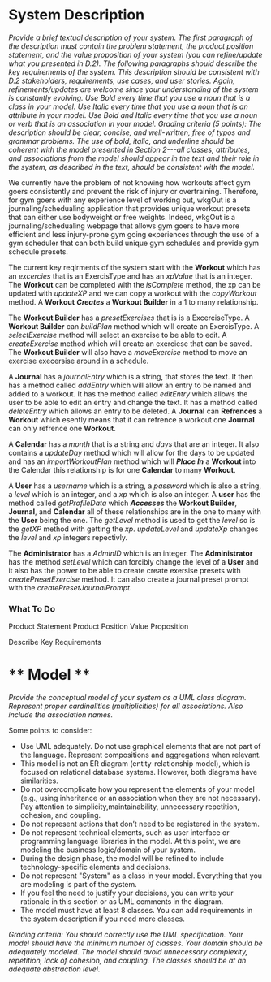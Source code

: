 # **System Description**

*Provide a brief textual description of your system. The first paragraph of the description must contain the problem statement, the product position statement, and the value proposition of your system (you can refine/update what you presented in D.2). The following paragraphs should describe the key requirements of the system. This description should be consistent with D.2 stakeholders, requirements, use cases, and user stories. Again, refinements/updates are welcome since your understanding of the system is constantly evolving. Use Bold every time that you use a noun that is a class in your model. Use Italic every time that you use a noun that is an attribute in your model. Use Bold and Italic every time that you use a noun or verb that is an association in your model. Grading criteria (5 points): The description should be clear, concise, and well-written, free of typos and grammar problems. The use of bold, italic, and underline should be coherent with the model presented in Section 2---all classes, attributes, and associations from the model should appear in the text and their role in the system, as described in the text, should be consistent with the model.*

We currently have the problem of not knowing how workouts affect gym goers consistently and prevent the risk of injury or overtraining. Therefore, for gym goers with any experience level of working out, wkgOut is a journaling/schedualing application that provides unique workout presets that can either use bodyweight or free weights. Indeed, wkgOut is a journaling/schedualing webpage that allows gym goers to have more efficient and less injury-prone gym going experiences through the use of a gym scheduler that can both build unique gym schedules and provide gym schedule presets. 

The current key reqirments of the system start with the **Workout** which has an *excercies* that is an ExercisType and has an *xpValue* that is an integer. The **Workout** can be completed with the *isComplete* method, the xp can be updated with *updateXP* and we can copy a workout with the *copyWorkout* method. A **Workout** ***Creates*** a **Workout Builder** in a 1 to many relationship.

 The **Workout Builder** has a *presetExercises* that is is a ExcerciseType. A **Workout Builder** can *buildPlan* method which will create an ExercisType. A *selectExercise* method will select an exercise to be able to edit. A *createExercise* method which will create an exerciese that can be saved. The **Workout Builder** will also have a *moveExercise* method to move an exercise execersise around in a schedule.

A **Journal** has a *journalEntry* which is a string, that stores the text. It then has a method called *addEntry* which will allow an entry to be named and added to a workout. It has the method called *editEntry* which allows the user to be able to edit an entry and change the text. It has a method called *deleteEntry* which allows an entry to be deleted. A **Journal** can **Refrences** a **Workout** which esently means that it can refrence a workout one **Journal** can only refrence one **Workout**. 

A **Calendar** has a *month* that is a string and *days* that are an integer. It also contains a *updateDay* method which will allow for the days to be updated and has an *importWorkoutPlan* method which will ***Place In*** a **Workout** into the Calendar this relationship is for one **Calendar** to many **Workout**.

A **User** has a *username* which is a string, a *password* which is also a string, a *level* which is an integer, and a *xp* which is also an integer. A **user** has the method called *getProfileData* which ***Accesses*** the  **Workout Builder**, **Journal**, and **Calendar** all of these relationships are in the one to many with the **User** being the one. The *getLevel* method is used to get the *level* so is the *getXP* method with getting the *xp*. *updateLevel* and *updateXp* changes the *level* and *xp* integers repectivly. 

The **Administrator** has a *AdminID* which is an integer. The **Administrator** has the method *setLevel* which can forcibly change the level of a **User** and it also has the power to be able to create create exersise presets with *createPresetExercise* method. It can also create a journal preset prompt with the *createPresetJournalPrompt*.






### What To Do 
Product Statement
Product Position
Value Proposition

Describe Key Requirements


# ** Model **

*Provide the conceptual model of your system as a UML class diagram. Represent proper cardinalities (multiplicities) for all associations. Also include the association names.*

Some points to consider:

- Use UML adequately. Do not use graphical elements that are not part of the language. Represent compositions and aggregations when relevant. 
- This model is not an ER diagram (entity-relationship model), which is focused on relational database systems. However, both diagrams have similarities. 
- Do not overcomplicate how you represent the elements of your model (e.g., using inheritance or an association when they are not necessary). Pay attention to simplicity,maintainability, unnecessary repetition, cohesion, and coupling.
- Do not represent actions that don’t need to be registered in the system. 
- Do not represent technical elements, such as user interface or programming language libraries in the model. At this point, we are modeling the business logic/domain of your system.
- During the design phase, the model will be refined to include technology-specific elements and decisions. 
- Do not represent "System" as a class in your model. Everything that you are modeling is part of the system.
- If you feel the need to justify your decisions, you can write your rationale in this section or as UML comments in the diagram.
- The model must have at least 8 classes. You can add requirements in the system description if you need more classes. 

*Grading criteria: You should correctly use the UML specification. Your model should have the minimum number of classes. Your domain should be adequately modeled. The model should avoid unnecessary complexity, repetition, lack of cohesion, and coupling. The classes should be at an adequate abstraction level.*